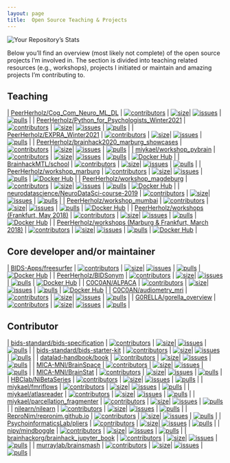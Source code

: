 ```yaml
---
layout: page
title:  Open Source Teaching & Projects
---
```


![Your Repository’s Stats](https://github-readme-stats.vercel.app/api?username=peerherholz&show_icons=true)

Below you’ll find an overview (most likely not complete) of the open source projects I’m involved in. The section is divided into teaching related resources (e.g., workshops), projects I initiated or maintain and amazing projects I’m contributing to.  

## Teaching

|  [PeerHerholz/Cog_Com_Neuro_ML_DL](https://github.com/PeerHerholz/Cog_Com_Neuro_ML_DL) | [![contributors](https://img.shields.io/github/contributors/PeerHerholz/Cog_Com_Neuro_ML_DL.svg)](https://github.com/PeerHerholz/Cog_Com_Neuro_ML_DL)   | [![size](https://github-size-badge.herokuapp.com/PeerHerholz/Cog_Com_Neuro_ML_DL.svg)](https://github.com/PeerHerholz/Cog_Com_Neuro_ML_DL)| [![issues](https://img.shields.io/github/issues/PeerHerholz/Cog_Com_Neuro_ML_DL)](https://github.com/PeerHerholz/Cog_Com_Neuro_ML_DL/issues) | [![pulls](https://img.shields.io/github/issues-pr/PeerHerholz/Cog_Com_Neuro_ML_DL.svg)](https://github.com/PeerHerholz/Cog_Com_Neuro_ML_DL/pulls) |
|  [PeerHerholz/Python_for_Psychologists_Winter2021](https://github.com/PeerHerholz/Python_for_Psychologists_Winter2021) | [![contributors](https://img.shields.io/github/contributors/PeerHerholz/Python_for_Psychologists_Winter2021.svg)](https://github.com/PeerHerholz/Python_for_Psychologists_Winter2021)   | [![size](https://github-size-badge.herokuapp.com/PeerHerholz/EXPRA_Winter2021.svg)](https://github.com/PeerHerholz/EXPRA_Winter2021)| [![issues](https://img.shields.io/github/issues/PeerHerholz/Python_for_Psychologists_Winter2021)](https://github.com/PeerHerholz/Python_for_Psychologists_Winter2021/issues) | [![pulls](https://img.shields.io/github/issues-pr/PeerHerholz/Python_for_Psychologists_Winter2021.svg)](https://github.com/PeerHerholz/Python_for_Psychologists_Winter2021/pulls) |
|  [PeerHerholz/EXPRA_Winter2021](https://github.com/PeerHerholz/EXPRA_Winter2021) | [![contributors](https://img.shields.io/github/contributors/PeerHerholz/EXPRA_Winter2021.svg)](https://github.com/PeerHerholz/EXPRA_Winter2021)   | [![size](https://github-size-badge.herokuapp.com/PeerHerholz/EXPRA_Winter2021.svg)](https://github.com/PeerHerholz/EXPRA_Winter2021)| [![issues](https://img.shields.io/github/issues/PeerHerholz/EXPRA_Winter2021)](https://github.com/PeerHerholz/EXPRA_Winter2021/issues) | [![pulls](https://img.shields.io/github/issues-pr/PeerHerholz/EXPRA_Winter2021.svg)](https://github.com/PeerHerholz/EXPRA_Winter2021/pulls) |
|  [PeerHerholz/brainhack2020_marburg_showcases](https://github.com/PeerHerholz/brainhack2020_marburg_showcases) | [![contributors](https://img.shields.io/github/contributors/PeerHerholz/brainhack2020_marburg_showcases.svg)](https://github.com/PeerHerholz/brainhack2020_marburg_showcases)   | [![size](https://github-size-badge.herokuapp.com/PeerHerholz/brainhack2020_marburg_showcases.svg)](https://github.com/PeerHerholz/brainhack2020_marburg_showcases)| [![issues](https://img.shields.io/github/issues/PeerHerholz/brainhack2020_marburg_showcases)](https://github.com/PeerHerholz/brainhack2020_marburg_showcases/issues) | [![pulls](https://img.shields.io/github/issues-pr/PeerHerholz/brainhack2020_marburg_showcases.svg)](https://github.com/PeerHerholz/brainhack2020_marburg_showcases/pulls) |
|  [miykael/workshop_pybrain](https://github.com/miykael/workshop_pybrain) | [![contributors](https://img.shields.io/github/contributors/miykael/workshop_pybrain.svg)](https://github.com/miykael/workshop_pybrain)   | [![size](https://github-size-badge.herokuapp.com/miykael/workshop_pybrain.svg)](https://github.com/miykael/workshop_pybrain)| [![issues](https://img.shields.io/github/issues/miykael/workshop_pybrain)](https://github.com/miykael/workshop_pybrain/issues) | [![pulls](https://img.shields.io/github/issues-pr/miykael/workshop_pybrain.svg)](https://github.com/miykael/workshop_pybrain/pulls) | [![Docker Hub](https://img.shields.io/docker/pulls/miykael/workshop_pybrain.svg?maxAge=2592000)](https://hub.docker.com/r/miykael/workshop_pybrain/) |
|  [BrainhackMTL/school](https://github.com/BrainhackMTL/school) | [![contributors](https://img.shields.io/github/contributors/BrainhackMTL/school.svg)](https://github.com/BrainhackMTL/school)   | [![size](https://github-size-badge.herokuapp.com/BrainhackMTL/school.svg)](https://github.com/BrainhackMTL/school)| [![issues](https://img.shields.io/github/issues/BrainhackMTL/school)](https://github.com/BrainhackMTL/school/issues) | [![pulls](https://img.shields.io/github/issues-pr/BrainhackMTL/school.svg)](https://github.com/BrainhackMTL/school/pulls) |
|  [PeerHerholz/workshop_marburg](https://github.com/PeerHerholz/workshop_marburg) | [![contributors](https://img.shields.io/github/contributors/PeerHerholz/workshop_marburg.svg)](https://github.com/PeerHerholz/workshop_marburg)   | [![size](https://github-size-badge.herokuapp.com/PeerHerholz/workshop_marburg.svg)](https://github.com/PeerHerholz/workshop_marburg)| [![issues](https://img.shields.io/github/issues/PeerHerholz/workshop_marburg)](https://github.com/PeerHerholz/workshop_marburg/issues) | [![pulls](https://img.shields.io/github/issues-pr/PeerHerholz/workshop_marburg.svg)](https://github.com/PeerHerholz/workshop_marburg/pulls) | [![Docker Hub](https://img.shields.io/docker/pulls/peerherholz/workshop_marburg.svg?maxAge=2592000)](https://hub.docker.com/r/peerherholz/workshop_marburg/) |
|  [PeerHerholz/workshop_magdeburg](https://github.com/PeerHerholz/workshop_magdeburg) | [![contributors](https://img.shields.io/github/contributors/PeerHerholz/workshop_magdeburg.svg)](https://github.com/PeerHerholz/workshop_magdeburg)   | [![size](https://github-size-badge.herokuapp.com/PeerHerholz/workshop_magdeburg.svg)](https://github.com/PeerHerholz/workshop_magdeburg)| [![issues](https://img.shields.io/github/issues/PeerHerholz/workshop_magdeburg)](https://github.com/PeerHerholz/workshop_magdeburg/issues) | [![pulls](https://img.shields.io/github/issues-pr/PeerHerholz/workshop_magdeburg.svg)](https://github.com/PeerHerholz/workshop_magdeburg/pulls) | [![Docker Hub](https://img.shields.io/docker/pulls/peerherholz/workshop_magdeburg.svg?maxAge=2592000)](https://hub.docker.com/r/peerherholz/workshop_magdeburg/) |
|  [neurodatascience/NeuroDataSci-course-2019](https://github.com/neurodatascience/NeuroDataSci-course-2019) | [![contributors](https://img.shields.io/github/contributors/neurodatascience/NeuroDataSci-course-2019.svg)](https://github.com/neurodatascience/NeuroDataSci-course-2019)   | [![size](https://github-size-badge.herokuapp.com/neurodatascience/NeuroDataSci-course-2019.svg)](https://github.com/neurodatascience/NeuroDataSci-course-2019)| [![issues](https://img.shields.io/github/issues/neurodatascience/NeuroDataSci-course-2019)](https://github.com/neurodatascience/NeuroDataSci-course-2019/issues) | [![pulls](https://img.shields.io/github/issues-pr/neurodatascience/NeuroDataSci-course-2019.svg)](https://github.comneurodatascience/NeuroDataSci-course-2019/pulls) |
|  [PeerHerholz/workshop_mumbai](https://github.com/PeerHerholz/workshop_mumbai) | [![contributors](https://img.shields.io/github/contributors/PeerHerholz/workshop_mumbai.svg)](https://github.com/PeerHerholz/workshop_mumbai)   | [![size](https://github-size-badge.herokuapp.com/PeerHerholz/workshop_mumbai.svg)](https://github.com/PeerHerholz/workshop_mumbai)| [![issues](https://img.shields.io/github/issues/PeerHerholz/workshop_mumbai)](https://github.com/PeerHerholz/workshop_mumbai/issues) | [![pulls](https://img.shields.io/github/issues-pr/PeerHerholz/workshop_mumbai.svg)](https://github.com/PeerHerholz/workshop_mumbai/pulls) | [![Docker Hub](https://img.shields.io/docker/pulls/miykael/workshop_mumbai.svg?maxAge=2592000)](https://hub.docker.com/r/miykael/workshop_mumbai//) |
|  [PeerHerholz/workshops (Frankfurt, May 2018)](https://github.com/PeerHerholz/workshops) | [![contributors](https://img.shields.io/github/contributors/PeerHerholz/workshops.svg)](https://github.com/PeerHerholz/workshops)   | [![size](https://github-size-badge.herokuapp.com/PeerHerholz/workshops.svg)](https://github.com/PeerHerholz/workshops)| [![issues](https://img.shields.io/github/issues/PeerHerholz/workshops)](https://github.com/PeerHerholz/workshops/issues) | [![pulls](https://img.shields.io/github/issues-pr/PeerHerholz/workshops.svg)](https://github.com/PeerHerholz/workshops/pulls) | [![Docker Hub](https://img.shields.io/docker/pulls/miykael/workshop_frankfurt.svg?maxAge=2592000)](https://hub.docker.com/r/miykael/workshop_frankfurt//) |
|  [PeerHerholz/workshops (Marburg & Frankfurt, March 2018)](https://github.com/PeerHerholz/workshops) | [![contributors](https://img.shields.io/github/contributors/PeerHerholz/workshops.svg)](https://github.com/PeerHerholz/workshops)   | [![size](https://github-size-badge.herokuapp.com/PeerHerholz/workshops.svg)](https://github.com/PeerHerholz/workshops)| [![issues](https://img.shields.io/github/issues/PeerHerholz/workshops)](https://github.com/PeerHerholz/workshops/issues) | [![pulls](https://img.shields.io/github/issues-pr/PeerHerholz/workshops.svg)](https://github.com/PeerHerholz/workshops/pulls) | [![Docker Hub](https://img.shields.io/docker/pulls/miykael/workshop_marburg.svg?maxAge=2592000)](https://hub.docker.com/r/miykael/workshop_marburg//) |

## Core developer and/or maintainer

|  [BIDS-Apps/freesurfer](https://github.com/BIDS-Apps/freesurfer) | [![contributors](https://img.shields.io/github/contributors/BIDS-Apps/freesurfer.svg)](https://github.com/BIDS-Apps/freesurfer)   | [![size](https://github-size-badge.herokuapp.com/BIDS-Apps/freesurfer.svg)](https://github.com/BIDS-Apps/freesurfer)| [![issues](https://img.shields.io/github/issues/BIDS-Apps/freesurfer)](https://github.com/BIDS-Apps/freesurfer/issues) | [![pulls](https://img.shields.io/github/issues-pr/BIDS-Apps/freesurfer.svg)](https://github.com/BIDS-Apps/freesurfer/pulls) | [![Docker Hub](https://img.shields.io/docker/pulls/bids/freesurfer.svg?maxAge=2592000)](https://hub.docker.com/r/bids/freesurfer//) |
|  [PeerHerholz/BIDSonym](https://github.com/PeerHerholz/BIDSonym) | [![contributors](https://img.shields.io/github/contributors/PeerHerholz/BIDSonym.svg)](https://github.com/PeerHerholz/BIDSonym)   | [![size](https://github-size-badge.herokuapp.com/PeerHerholz/BIDSonym.svg)](https://github.com/PeerHerholz/BIDSonym)| [![issues](https://img.shields.io/github/issues/PeerHerholz/BIDSonym)](https://github.com/PeerHerholz/BIDSonym/issues) | [![pulls](https://img.shields.io/github/issues-pr/PeerHerholz/BIDSonym.svg)](https://github.com/PeerHerholz/BIDSonym/pulls) | [![Docker Hub](https://img.shields.io/docker/pulls/peerherholz/bidsonym.svg?maxAge=2592000)](https://hub.docker.com/r/peerherholz/bidsonym//) |
|  [C0C0AN/ALPACA](https://github.com/C0C0AN/ALPACA) | [![contributors](https://img.shields.io/github/contributors/C0C0AN/ALPACA.svg)](https://github.com/C0C0AN/ALPACA)   | [![size](https://github-size-badge.herokuapp.com/C0C0AN/ALPACA.svg)](https://github.com/C0C0AN/ALPACA)| [![issues](https://img.shields.io/github/issues/C0C0AN/ALPACA)](https://github.com/C0C0AN/ALPACA/issues) | [![pulls](https://img.shields.io/github/issues-pr/C0C0AN/ALPACA.svg)](https://github.com/C0C0AN/ALPACA/pulls) | [![Docker Hub](https://img.shields.io/docker/pulls/peerherholz/alpaca.svg?maxAge=2592000)](https://hub.docker.com/r/peerherholz/alpaca//) |
|  [C0C0AN/audiometry_mri](https://github.com/C0C0AN/audiometry_mri) | [![contributors](https://img.shields.io/github/contributors/C0C0AN/audiometry_mri.svg)](https://github.com/C0C0AN/audiometry_mri)   | [![size](https://github-size-badge.herokuapp.com/C0C0AN/audiometry_mri.svg)](https://github.com/C0C0AN/audiometry_mri)| [![issues](https://img.shields.io/github/issues/C0C0AN/audiometry_mri)](https://github.com/C0C0AN/audiometry_mri/issues) | [![pulls](https://img.shields.io/github/issues-pr/C0C0AN/audiometry_mri.svg)](https://github.com/C0C0AN/audiometry_mri/pulls) |
|  [G0RELLA/gorella_overview](https://github.com/G0RELLA/gorella_overview) | [![contributors](https://img.shields.io/github/contributors/G0RELLA/gorella_overview.svg)](https://github.com/G0RELLA/gorella_overview)   | [![size](https://github-size-badge.herokuapp.com/G0RELLA/gorella_overview.svg)](https://github.com/G0RELLA/gorella_overview)| [![issues](https://img.shields.io/github/issues/G0RELLA/gorella_overview)](https://github.com/G0RELLA/gorella_overview/issues) | [![pulls](https://img.shields.io/github/issues-pr/G0RELLA/gorella_overview.svg)](https://github.com/G0RELLA/gorella_overview/pulls) |


## Contributor

|  [bids-standard/bids-specification](https://github.com/bids-standard/bids-specification) | [![contributors](https://img.shields.io/github/contributors/bids-standard/bids-specification.svg)](https://github.com/bids-standard/bids-specification)   | [![size](https://github-size-badge.herokuapp.com/bids-standard/bids-specification.svg)](https://github.com/bids-standard/bids-specification)| [![issues](https://img.shields.io/github/issues/bids-standard/bids-specification)](https://github.com/bids-standard/bids-specification/issues) | [![pulls](https://img.shields.io/github/issues-pr/bids-standard/bids-specification.svg)](https://github.com/bids-standard/bids-specification/pulls) |
|  [bids-standard/bids-starter-kit](https://github.com/bids-standard/bids-starter-kit) | [![contributors](https://img.shields.io/github/contributors/bids-standard/bids-starter-kit.svg)](https://github.com/bids-standard/bids-starter-kit)   | [![size](https://github-size-badge.herokuapp.com/bids-standard/bids-starter-kit.svg)](https://github.com/bids-standard/bids-starter-kit)| [![issues](https://img.shields.io/github/issues/bids-standard/bids-starter-kit)](https://github.com/bids-standard/bids-starter-kit/issues) | [![pulls](https://img.shields.io/github/issues-pr/bids-standard/bids-starter-kit.svg)](https://github.com/bids-standard/bids-starter-kit/pulls) |
|  [datalad-handbook/book](https://github.com/datalad-handbook/book) | [![contributors](https://img.shields.io/github/contributors/datalad-handbook/book.svg)](https://github.com/datalad-handbook/book)   | [![size](https://github-size-badge.herokuapp.com/datalad-handbook/book.svg)](https://github.com/datalad-handbook/book)| [![issues](https://img.shields.io/github/issues/datalad-handbook/book)](https://github.com/datalad-handbook/book/issues) | [![pulls](https://img.shields.io/github/issues-pr/datalad-handbook/book.svg)](https://github.com/datalad-handbook/book/pulls) |
|  [MICA-MNI/BrainSpace](https://github.com/MICA-MNI/BrainSpace) | [![contributors](https://img.shields.io/github/contributors/MICA-MNI/BrainSpace.svg)](https://github.com/MICA-MNI/BrainSpace)   | [![size](https://github-size-badge.herokuapp.com/MICA-MNI/BrainSpace.svg)](https://github.com/MICA-MNI/BrainSpace)| [![issues](https://img.shields.io/github/issues/MICA-MNI/BrainSpace)](https://github.com/MICA-MNI/BrainSpace/issues) | [![pulls](https://img.shields.io/github/issues-pr/MICA-MNI/BrainSpace.svg)](https://github.com/MICA-MNI/BrainSpace/pulls) |
|  [MICA-MNI/BrainStat](https://github.com/MICA-MNI/BrainStat) | [![contributors](https://img.shields.io/github/contributors/MICA-MNI/BrainStat.svg)](https://github.com/MICA-MNI/BrainStat)   | [![size](https://github-size-badge.herokuapp.com/MICA-MNI/BrainStat.svg)](https://github.com/MICA-MNI/BrainStat)| [![issues](https://img.shields.io/github/issues/MICA-MNI/BrainStat)](https://github.com/MICA-MNI/BrainStat/issues) | [![pulls](https://img.shields.io/github/issues-pr/MICA-MNI/BrainStat.svg)](https://github.com/MICA-MNI/BrainStat/pulls) |
|  [HBClab/NiBetaSeries](https://github.com/HBClab/NiBetaSeries) | [![contributors](https://img.shields.io/github/contributors/HBClab/NiBetaSeries.svg)](https://github.com/HBClab/NiBetaSeries)   | [![size](https://github-size-badge.herokuapp.com/HBClab/NiBetaSeries.svg)](https://github.com/HBClab/NiBetaSeries)| [![issues](https://img.shields.io/github/issues/HBClab/NiBetaSeries)](https://github.com/HBClab/NiBetaSeries/issues) | [![pulls](https://img.shields.io/github/issues-pr/HBClab/NiBetaSeries.svg)](https://github.com/HBClab/NiBetaSeries/pulls) |
|  [miykael/fmriflows](https://github.com/miykael/fmriflows) | [![contributors](https://img.shields.io/github/contributors/miykael/fmriflows.svg)](https://github.com/miykael/fmriflows)   | [![size](https://github-size-badge.herokuapp.com/miykael/fmriflows.svg)](https://github.com/miykael/fmriflows)| [![issues](https://img.shields.io/github/issues/miykael/fmriflows)](https://github.com/miykael/fmriflows/issues) | [![pulls](https://img.shields.io/github/issues-pr/miykael/fmriflows.svg)](https://github.com/miykael/fmriflows/pulls) |
|  [miykael/atlasreader](https://github.com/miykael/atlasreader) | [![contributors](https://img.shields.io/github/contributors/miykael/atlasreader.svg)](https://github.com/miykael/atlasreader)   | [![size](https://github-size-badge.herokuapp.com/miykael/atlasreader.svg)](https://github.com/miykael/atlasreader)| [![issues](https://img.shields.io/github/issues/miykael/atlasreader)](https://github.com/miykael/atlasreader/issues) | [![pulls](https://img.shields.io/github/issues-pr/miykael/atlasreader.svg)](https://github.com/miykael/atlasreader/pulls) |
|  [miykael/parcellation_fragmenter](https://github.com/miykael/parcellation_fragmenter) | [![contributors](https://img.shields.io/github/contributors/miykael/parcellation_fragmenter.svg)](https://github.com/miykael/parcellation_fragmenter)   | [![size](https://github-size-badge.herokuapp.com/miykael/parcellation_fragmenter.svg)](https://github.com/miykael/parcellation_fragmenter)| [![issues](https://img.shields.io/github/issues/miykael/parcellation_fragmenter)](https://github.com/miykael/parcellation_fragmenter/issues) | [![pulls](https://img.shields.io/github/issues-pr/miykael/parcellation_fragmenter.svg)](https://github.com/miykael/parcellation_fragmenter/pulls) |
|  [nilearn/nilearn](https://github.com/nilearn/nilearn) | [![contributors](https://img.shields.io/github/contributors/nilearn/nilearn.svg)](https://github.com/nilearn/nilearn)   | [![size](https://github-size-badge.herokuapp.com/nilearn/nilearn.svg)](https://github.com/nilearn/nilearn)| [![issues](https://img.shields.io/github/issues/nilearn/nilearn)](https://github.com/nilearn/nilearn/issues) | [![pulls](https://img.shields.io/github/issues-pr/nilearn/nilearn.svg)](https://github.com/nilearn/nilearn/pulls) |
|  [ReproNim/repronim.github.io](https://github.com/ReproNim/repronim.github.io) | [![contributors](https://img.shields.io/github/contributors/ReproNim/repronim.github.io.svg)](https://github.com/ReproNim/repronim.github.io)   | [![size](https://github-size-badge.herokuapp.com/ReproNim/repronim.github.io.svg)](https://github.com/ReproNim/repronim.github.io)| [![issues](https://img.shields.io/github/issues/ReproNim/repronim.github.io)](https://github.com/ReproNim/repronim.github.io/issues) | [![pulls](https://img.shields.io/github/issues-pr/ReproNim/repronim.github.io.svg)](https://github.com/ReproNim/repronim.github.io/pulls) |
|  [PsychoinformaticsLab/pliers](https://github.com/PsychoinformaticsLab/pliers) | [![contributors](https://img.shields.io/github/contributors/PsychoinformaticsLab/pliers.svg)](https://github.com/PsychoinformaticsLab/pliers)   | [![size](https://github-size-badge.herokuapp.com/PsychoinformaticsLab/pliers.svg)](https://github.com/PsychoinformaticsLab/pliers)| [![issues](https://img.shields.io/github/issues/PsychoinformaticsLab/pliers)](https://github.com/PsychoinformaticsLab/pliers/issues) | [![pulls](https://img.shields.io/github/issues-pr/PsychoinformaticsLab/pliers.svg)](https://github.com/PsychoinformaticsLab/pliers/pulls) |
|  [nipy/mindboggle](https://github.com/nipy/mindboggle) | [![contributors](https://img.shields.io/github/contributors/nipy/mindboggle.svg)](https://github.com/nipy/mindboggle)   | [![size](https://github-size-badge.herokuapp.com/nipy/mindboggle.svg)](https://github.com/nipy/mindboggle)| [![issues](https://img.shields.io/github/issues/nipy/mindboggle)](https://github.com/nipy/mindboggle/issues) | [![pulls](https://img.shields.io/github/issues-pr/nipy/mindboggle.svg)](https://github.com/nipy/mindboggle/pulls) |
|  [brainhackorg/brainhack_jupyter_book](https://github.com/brainhackorg/brainhack_jupyter_book) | [![contributors](https://img.shields.io/github/contributors/brainhackorg/brainhack_jupyter_book.svg)](https://github.com/brainhackorg/brainhack_jupyter_book)   | [![size](https://github-size-badge.herokuapp.com/brainhackorg/brainhack_jupyter_book.svg)](https://github.com/brainhackorg/brainhack_jupyter_book)| [![issues](https://img.shields.io/github/issues/brainhackorg/brainhack_jupyter_book)](https://github.com/brainhackorg/brainhack_jupyter_book/issues) | [![pulls](https://img.shields.io/github/issues-pr/brainhackorg/brainhack_jupyter_book.svg)](https://github.com/brainhackorg/brainhack_jupyter_book/pulls) |
|  [murraylab/brainsmash](https://github.com/murraylab/brainsmash) | [![contributors](https://img.shields.io/github/contributors/murraylab/brainsmash.svg)](https://github.com/murraylab/brainsmash)   | [![size](https://github-size-badge.herokuapp.com/murraylab/brainsmash.svg)](https://github.com/murraylab/brainsmash)| [![issues](https://img.shields.io/github/issues/murraylab/brainsmash)](https://github.com/murraylab/brainsmash/issues) | [![pulls](https://img.shields.io/github/issues-pr/murraylab/brainsmash.svg)](https://github.com/murraylab/brainsmash/pulls) |